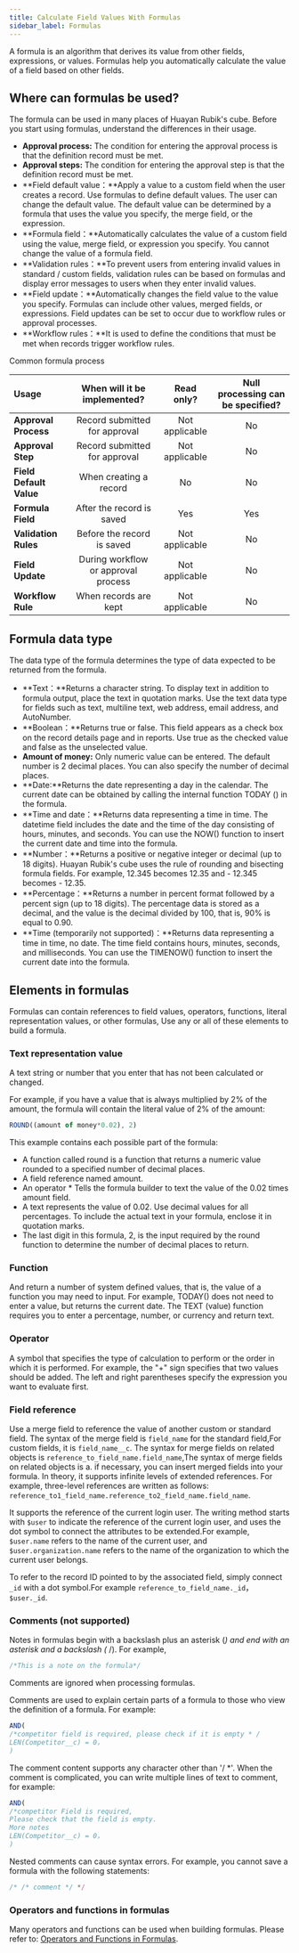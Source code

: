 ```yaml
---
title: Calculate Field Values With Formulas
sidebar_label: Formulas
---
```


A formula is an algorithm that derives its value from other fields, expressions, or values. Formulas help you automatically calculate the value of a field based on other fields.

## Where can formulas be used?

The formula can be used in many places of Huayan Rubik's cube. Before you start using formulas, understand the differences in their usage.

- **Approval process:** The condition for entering the approval process is that the definition record must be met. 
- **Approval steps:** The condition for entering the approval step is that the definition record must be met.
- **Field default value：**Apply a value to a custom field when the user creates a record. Use formulas to define default values. The user can change the default value. The default value can be determined by a formula that uses the value you specify, the merge field, or the expression.
- **Formula field：**Automatically calculates the value of a custom field using the value, merge field, or expression you specify. You cannot change the value of a formula field.
- **Validation rules：**To prevent users from entering invalid values in standard / custom fields, validation rules can be based on formulas and display error messages to users when they enter invalid values.
- **Field update：**Automatically changes the field value to the value you specify. Formulas can include other values, merged fields, or expressions. Field updates can be set to occur due to workflow rules or approval processes.
- **Workflow rules：**It is used to define the conditions that must be met when records trigger workflow rules.

Common formula process

Usage | When will it be implemented? | Read only? | Null processing can be specified?
:- | :-: | :-: | :-:
**Approval Process** | Record submitted for approval | Not applicable | No
**Approval Step** | Record submitted for approval | Not applicable | No
**Field Default Value** | When creating a record | No | No
**Formula Field** | After the record is saved | Yes | Yes
**Validation Rules** | Before the record is saved | Not applicable | No
**Field Update** | During workflow or approval process | Not applicable | No
**Workflow Rule** | When records are kept | Not applicable | No

 ## Formula data type

 The data type of the formula determines the type of data expected to be returned from the formula.

 - **Text：**Returns a character string. To display text in addition to formula output, place the text in quotation marks. Use the text data type for fields such as text, multiline text, web address, email address, and AutoNumber.
 - **Boolean：**Returns true or false. This field appears as a check box on the record details page and in reports. Use true as the checked value and false as the unselected value.
 - **Amount of money:** Only numeric value can be entered. The default number is 2 decimal places. You can also specify the number of decimal places.
 - **Date:**Returns the date representing a day in the calendar. The current date can be obtained by calling the internal function TODAY () in the formula.
 - **Time and date：**Returns data representing a time in time. The datetime field includes the date and the time of the day consisting of hours, minutes, and seconds. You can use the NOW() function to insert the current date and time into the formula.
 - **Number：**Returns a positive or negative integer or decimal (up to 18 digits). Huayan Rubik's cube uses the rule of rounding and bisecting formula fields. For example, 12.345 becomes 12.35 and - 12.345 becomes - 12.35.
 - **Percentage：**Returns a number in percent format followed by a percent sign (up to 18 digits). The percentage data is stored as a decimal, and the value is the decimal divided by 100, that is, 90% is equal to 0.90.
 - **Time (temporarily not supported)：**Returns data representing a time in time, no date. The time field contains hours, minutes, seconds, and milliseconds. You can use the TIMENOW() function to insert the current date into the formula.

## Elements in formulas

 Formulas can contain references to field values, operators, functions, literal representation values, or other formulas, Use any or all of these elements to build a formula.

### Text representation value

 A text string or number that you enter that has not been calculated or changed.

 For example, if you have a value that is always multiplied by 2% of the amount, the formula will contain the literal value of 2% of the amount:

 ```js
 ROUND((amount of money*0.02), 2)
 ```

 This example contains each possible part of the formula:

- A function called round is a function that returns a numeric value rounded to a specified number of decimal places.
- A field reference named amount.
- An operator * Tells the formula builder to text the value of the 0.02 times amount field.
- A text represents the value of 0.02. Use decimal values for all percentages. To include the actual text in your formula, enclose it in quotation marks.
- The last digit in this formula, 2, is the input required by the round function to determine the number of decimal places to return.

### Function

And return a number of system defined values, that is, the value of a function you may need to input. For example, TODAY() does not need to enter a value, but returns the current date. The TEXT (value) function requires you to enter a percentage, number, or currency and return text.

### Operator

A symbol that specifies the type of calculation to perform or the order in which it is performed. For example, the "+" sign specifies that two values should be added. The left and right parentheses specify the expression you want to evaluate first.

### Field reference

Use a merge field to reference the value of another custom or standard field.
The syntax of the merge field is `field_name` for the standard field,For custom fields, it is `field_name__c`. The syntax for merge fields on related objects is `reference_to_field_name.field_name`,The syntax of merge fields on related objects is a. if necessary, you can insert merged fields into your formula. In theory, it supports infinite levels of extended references. For example, three-level references are written as follows: `reference_to1_field_name.reference_to2_field_name.field_name`.

It supports the reference of the current login user. The writing method starts with `$user` to indicate the reference of the current login user, and uses the dot symbol to connect the attributes to be extended.For example, `$user.name` refers to the name of the current user, and `$user.organization.name` refers to the name of the organization to which the current user belongs.

To refer to the record ID pointed to by the associated field, simply connect `_id` with a dot symbol.For example `reference_to_field_name._id`，`$user._id`.

### Comments (not supported)

Notes in formulas begin with a backslash plus an asterisk (*) and end with an asterisk and a backslash (* /). For example,

```js
/*This is a note on the formula*/
```

Comments are ignored when processing formulas.

Comments are used to explain certain parts of a formula to those who view the definition of a formula. For example:

```js
AND(
/*competitor field is required, please check if it is empty * /
LEN(Competitor__c) = 0，
)
```

The comment content supports any character other than '/ *'. When the comment is complicated, you can write multiple lines of text to comment, for example:

```js
AND(
/*competitor Field is required,
Please check that the field is empty.
More notes
LEN(Competitor__c) = 0，
)
```

Nested comments can cause syntax errors. For example, you cannot save a formula with the following statements:

```js
/* /* comment */ */
```

### Operators and functions in formulas

Many operators and functions can be used when building formulas. Please refer to: [Operators and Functions in Formulas](/docs/formula/functions).
